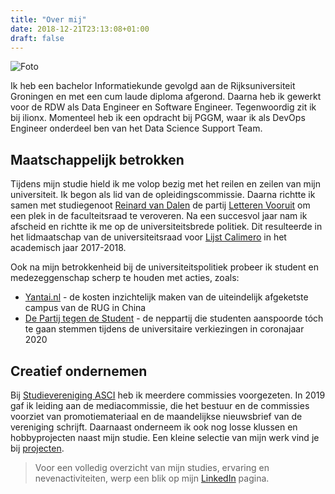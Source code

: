 ```yaml
---
title: "Over mij"
date: 2018-12-21T23:13:08+01:00
draft: false
---
```


<img src="/img/melein_2022.jpg" alt="Foto" class="rounded"/>

Ik heb een bachelor Informatiekunde gevolgd aan de Rijksuniversiteit Groningen en met een cum laude diploma afgerond. Daarna heb ik gewerkt voor de RDW als Data Engineer en Software Engineer. Tegenwoordig zit ik bij ilionx. Momenteel heb ik een opdracht bij PGGM, waar ik als DevOps Engineer onderdeel ben van het Data Science Support Team.

## Maatschappelijk betrokken
Tijdens mijn studie hield ik me volop bezig met het reilen en zeilen van mijn universiteit. Ik begon als lid van de opleidingscommissie. Daarna richtte ik samen met studiegenoot [Reinard van Dalen](https://www.reinardvandalen.nl) de partij [Letteren Vooruit](http://www.letterenvooruit.nl) om een plek in de faculteitsraad te veroveren. Na een succesvol jaar nam ik afscheid en richtte ik me op de universiteitsbrede politiek. Dit resulteerde in het lidmaatschap van de universiteitsraad voor [Lijst Calimero](https://www.lijstcalimero.nl) in het academisch jaar 2017-2018.

Ook na mijn betrokkenheid bij de universiteitspolitiek probeer ik student en medezeggenschap scherp te houden met acties, zoals:  

- [Yantai.nl](https://www.yantai.nl) - de kosten inzichtelijk maken van de uiteindelijk afgeketste campus van de RUG in China
- [De Partij tegen de Student](https://www.partijtegendestudent.nl) - de neppartij die studenten aanspoorde tóch te gaan stemmen tijdens de universitaire verkiezingen in coronajaar 2020

## Creatief ondernemen
Bij [Studievereniging ASCI](https://www.ascigroningen.nl/commissies) heb ik meerdere commissies voorgezeten. In 2019 gaf ik leiding aan de mediacommissie, die het bestuur en de commissies voorziet van promotiemateriaal en de maandelijkse nieuwsbrief van de vereniging schrijft. Daarnaast onderneem ik ook nog losse klussen en hobbyprojecten naast mijn studie. Een kleine selectie van mijn werk vind je bij [projecten](/project/).

<blockquote>Voor een volledig overzicht van mijn studies, ervaring en nevenactiviteiten, werp een blik op mijn <a href="https://www.linkedin.com/in/leonmelein">LinkedIn</a> pagina.</blockquote>
